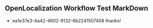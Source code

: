 ## OpenLocalization Workflow Test MarkDown

* ea1e37e3-4a42-4602-9132-6b2241507408 
thanks!



<!--HONumber=Jan16_HO2-->
